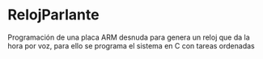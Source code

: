 # RelojParlante
Programación de una placa ARM desnuda para genera un reloj que da la hora por voz, para ello se programa el sistema en C con tareas ordenadas
